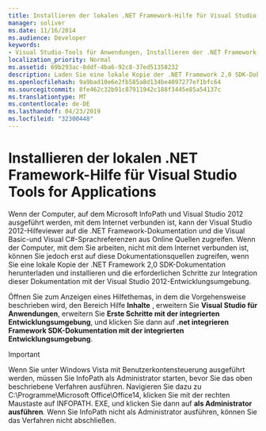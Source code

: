 ```yaml
---
title: Installieren der lokalen .NET Framework-Hilfe für Visual Studio Tools for Applications
manager: soliver
ms.date: 11/16/2014
ms.audience: Developer
keywords:
- Visual Studio-Tools für Anwendungen, Installieren der .NET Framework-Hilfe, VSTA, Installieren der .NET Framework-Hilfe, Installieren der .NET Framework-Hilfe [InfoPath 2007], InfoPath 2007, Installieren der .NET Framework-Hilfe
localization_priority: Normal
ms.assetid: 69b293ac-8ddf-4ba6-92c8-37ed51358232
description: Laden Sie eine lokale Kopie der .NET Framework 2,0 SDK-Dokumentation herunter, und führen Sie die erforderlichen Schritte aus, um diese Dokumentation in die Visual Studio 2012-Entwicklungsumgebung zu integrieren.
ms.openlocfilehash: 9a9bad10e6e2fb585a8d134be4097277ef1bfc64
ms.sourcegitcommit: 8fe462c32b91c87911942c188f3445e85a54137c
ms.translationtype: MT
ms.contentlocale: de-DE
ms.lasthandoff: 04/23/2019
ms.locfileid: "32300448"
---
```

# <a name="install-local-net-framework-help-for-visual-studio-tools-for-applications"></a>Installieren der lokalen .NET Framework-Hilfe für Visual Studio Tools for Applications

Wenn der Computer, auf dem Microsoft InfoPath und Visual Studio 2012 ausgeführt werden, mit dem Internet verbunden ist, kann der Visual Studio 2012-Hilfeviewer auf die .NET Framework-Dokumentation und die Visual Basic-und Visual C#-Sprachreferenzen aus Online Quellen zugreifen. Wenn der Computer, mit dem Sie arbeiten, nicht mit dem Internet verbunden ist, können Sie jedoch erst auf diese Dokumentationsquellen zugreifen, wenn Sie eine lokale Kopie der .NET Framework 2,0 SDK-Dokumentation herunterladen und installieren und die erforderlichen Schritte zur Integration dieser Dokumentation mit der Visual Studio 2012-Entwicklungsumgebung.
  
Öffnen Sie zum Anzeigen eines Hilfethemas, in dem die Vorgehensweise beschrieben wird, den Bereich Hilfe **Inhalte** , erweitern Sie **Visual Studio für Anwendungen**, erweitern Sie **Erste Schritte mit der integrierten Entwicklungsumgebung**, und klicken Sie dann auf **.net integrieren Framework SDK-Dokumentation mit der integrierten Entwicklungsumgebung**.
  
> [!IMPORTANT]
> Wenn Sie unter Windows Vista mit Benutzerkontensteuerung ausgeführt werden, müssen Sie InfoPath als Administrator starten, bevor Sie das oben beschriebene Verfahren ausführen. Navigieren Sie dazu zu C:\Programme\Microsoft Office\Office14, klicken Sie mit der rechten Maustaste auf INFOPATH. EXE, und klicken Sie dann auf **als Administrator ausführen**. Wenn Sie InfoPath nicht als Administrator ausführen, können Sie das Verfahren nicht abschließen. 
  

